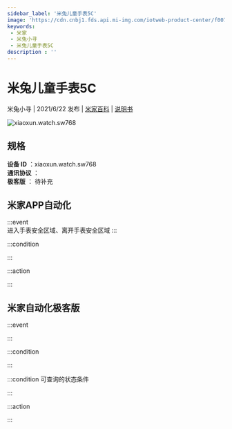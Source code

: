 ```yaml
---
sidebar_label: '米兔儿童手表5C'
image: 'https://cdn.cnbj1.fds.api.mi-img.com/iotweb-product-center/f007e97c3061cc929b20b969ca9ffad6_拟物常态(768).png?GalaxyAccessKeyId=AKVGLQWBOVIRQ3XLEW&Expires=9223372036854775807&Signature=r98JxuX6frEyhJn2la8fNd1IeJA='
keywords: 
 - 米家
 - 米兔小寻
 - 米兔儿童手表5C
description : ''
---
```

# 米兔儿童手表5C

米兔小寻 | 2021/6/22 发布 | [米家百科](https://home.mi.com/webapp/content/baike/product/index.html?model=xiaoxun.watch.sw768) | [说明书](https://home.mi.com/views/introduction.html?model=xiaoxun.watch.sw768&region=cn)

![xiaoxun.watch.sw768](https://cdn.cnbj1.fds.api.mi-img.com/iotweb-product-center/f007e97c3061cc929b20b969ca9ffad6_拟物常态(768).png?GalaxyAccessKeyId=AKVGLQWBOVIRQ3XLEW&Expires=9223372036854775807&Signature=r98JxuX6frEyhJn2la8fNd1IeJA=)

## 规格  
> 
**设备 ID** ：xiaoxun.watch.sw768  
**通讯协议** ：  
**极客版**  ： 待补充 


## 米家APP自动化  

:::event  
进入手表安全区域、离开手表安全区域
:::

:::condition  

:::

:::action   

:::

## 米家自动化极客版  

:::event  

:::

:::condition  

:::

:::condition 可查询的状态条件  

:::

:::action  

:::

        
